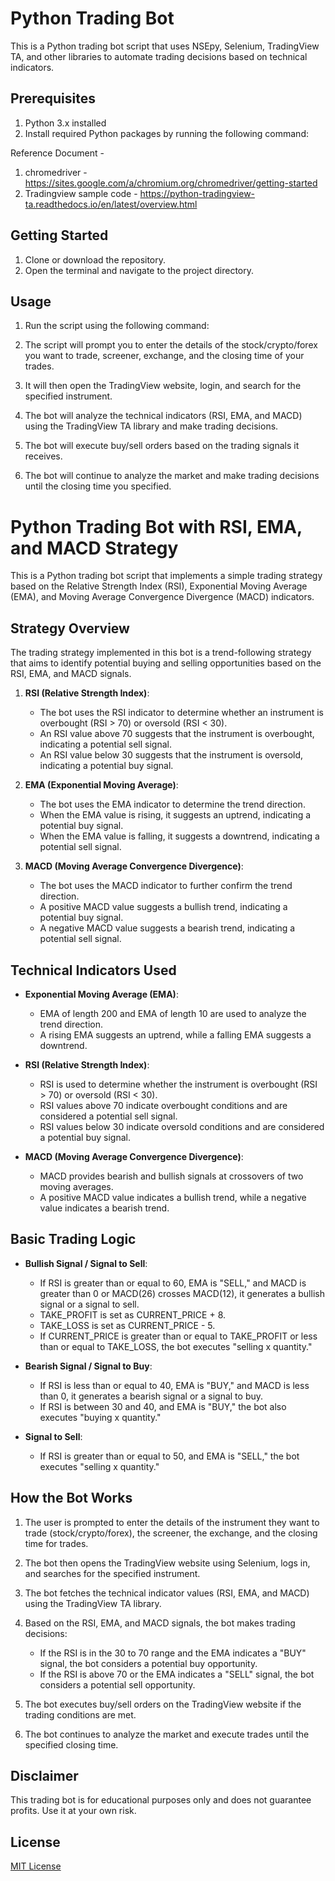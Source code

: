 # Python Trading Bot

This is a Python trading bot script that uses NSEpy, Selenium, TradingView TA, and other libraries to automate trading decisions based on technical indicators.

## Prerequisites

1. Python 3.x installed
2. Install required Python packages by running the following command:

Reference Document - 

1. chromedriver - https://sites.google.com/a/chromium.org/chromedriver/getting-started
2. Tradingview sample code - https://python-tradingview-ta.readthedocs.io/en/latest/overview.html

## Getting Started

1. Clone or download the repository.
2. Open the terminal and navigate to the project directory.

## Usage

1. Run the script using the following command:


2. The script will prompt you to enter the details of the stock/crypto/forex you want to trade, screener, exchange, and the closing time of your trades.

3. It will then open the TradingView website, login, and search for the specified instrument.

4. The bot will analyze the technical indicators (RSI, EMA, and MACD) using the TradingView TA library and make trading decisions.

5. The bot will execute buy/sell orders based on the trading signals it receives.

6. The bot will continue to analyze the market and make trading decisions until the closing time you specified.


# Python Trading Bot with RSI, EMA, and MACD Strategy

This is a Python trading bot script that implements a simple trading strategy based on the Relative Strength Index (RSI), Exponential Moving Average (EMA), and Moving Average Convergence Divergence (MACD) indicators.

## Strategy Overview

The trading strategy implemented in this bot is a trend-following strategy that aims to identify potential buying and selling opportunities based on the RSI, EMA, and MACD signals.

1. **RSI (Relative Strength Index)**:
   - The bot uses the RSI indicator to determine whether an instrument is overbought (RSI > 70) or oversold (RSI < 30).
   - An RSI value above 70 suggests that the instrument is overbought, indicating a potential sell signal.
   - An RSI value below 30 suggests that the instrument is oversold, indicating a potential buy signal.

2. **EMA (Exponential Moving Average)**:
   - The bot uses the EMA indicator to determine the trend direction.
   - When the EMA value is rising, it suggests an uptrend, indicating a potential buy signal.
   - When the EMA value is falling, it suggests a downtrend, indicating a potential sell signal.

3. **MACD (Moving Average Convergence Divergence)**:
   - The bot uses the MACD indicator to further confirm the trend direction.
   - A positive MACD value suggests a bullish trend, indicating a potential buy signal.
   - A negative MACD value suggests a bearish trend, indicating a potential sell signal.
  

## Technical Indicators Used

- **Exponential Moving Average (EMA)**:
  - EMA of length 200 and EMA of length 10 are used to analyze the trend direction.
  - A rising EMA suggests an uptrend, while a falling EMA suggests a downtrend.

- **RSI (Relative Strength Index)**:
  - RSI is used to determine whether the instrument is overbought (RSI > 70) or oversold (RSI < 30).
  - RSI values above 70 indicate overbought conditions and are considered a potential sell signal.
  - RSI values below 30 indicate oversold conditions and are considered a potential buy signal.

- **MACD (Moving Average Convergence Divergence)**:
  - MACD provides bearish and bullish signals at crossovers of two moving averages.
  - A positive MACD value indicates a bullish trend, while a negative value indicates a bearish trend.

## Basic Trading Logic

- **Bullish Signal / Signal to Sell**:
  - If RSI is greater than or equal to 60, EMA is "SELL," and MACD is greater than 0 or MACD(26) crosses MACD(12), it generates a bullish signal or a signal to sell.
  - TAKE_PROFIT is set as CURRENT_PRICE + 8.
  - TAKE_LOSS is set as CURRENT_PRICE - 5.
  - If CURRENT_PRICE is greater than or equal to TAKE_PROFIT or less than or equal to TAKE_LOSS, the bot executes "selling x quantity."

- **Bearish Signal / Signal to Buy**:
  - If RSI is less than or equal to 40, EMA is "BUY," and MACD is less than 0, it generates a bearish signal or a signal to buy.
  - If RSI is between 30 and 40, and EMA is "BUY," the bot also executes "buying x quantity."

- **Signal to Sell**:
  - If RSI is greater than or equal to 50, and EMA is "SELL," the bot executes "selling x quantity."

## How the Bot Works

1. The user is prompted to enter the details of the instrument they want to trade (stock/crypto/forex), the screener, the exchange, and the closing time for trades.

2. The bot then opens the TradingView website using Selenium, logs in, and searches for the specified instrument.

3. The bot fetches the technical indicator values (RSI, EMA, and MACD) using the TradingView TA library.

4. Based on the RSI, EMA, and MACD signals, the bot makes trading decisions:
   - If the RSI is in the 30 to 70 range and the EMA indicates a "BUY" signal, the bot considers a potential buy opportunity.
   - If the RSI is above 70 or the EMA indicates a "SELL" signal, the bot considers a potential sell opportunity.

5. The bot executes buy/sell orders on the TradingView website if the trading conditions are met.

6. The bot continues to analyze the market and execute trades until the specified closing time.

## Disclaimer

This trading bot is for educational purposes only and does not guarantee profits. Use it at your own risk.

## License

[MIT License](LICENSE)

